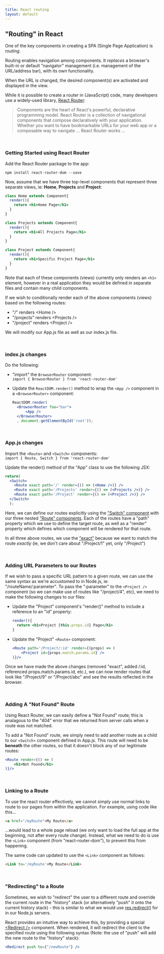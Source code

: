 ```yaml
---
title: React routing
layout: default
---
```


## "Routing" in React

One of the key components in creating a SPA (Single Page Application) is *routing*.

Routing enables navigation among components. It *replaces* a browser's built-in or default "navigator" management (i.e. management of the URL/address bar), with its own functionality.

When the URL is changed, the desired component(s) are activated and displayed in the view. 

While it is possible to create a router in (JavaScript) code, many developers use a widely-used library, [React Router](https://reacttraining.com/react-router/):

> Components are the heart of React's powerful, declarative programming model. React Router is a collection of navigational components that compose declaratively with your application. Whether you want to have bookmarkable URLs for your web app or a composable way to navigate ... React Router works ...

<br>

### Getting Started using React Router

Add the React Router package to the app:

```
npm install react-router-dom --save
```

Now, assume that we have three top-level components that represent three separate views, ie: **Home**, **Projects** and **Project**:

```jsx
class Home extends Component{
  render(){
    return <h1>Home Page</h1>
  }
}

class Projects extends Component{
  render(){
    return <h1>All Projects Page</h1>
  }
}

class Project extends Component{
  render(){
    return <h1>Specific Project Page</h1>
  }
}
```

Note that each of these components (views) currently only renders an `<h1>` element, however in a real application they would be defined in separate files and contain many child components.

If we wish to conditionally render each of the above components (views) based on the following routes:

* "/" renders &lt;Home /&gt;
* "/projects" renders &lt;Projects /&gt;
* "/project" renders &lt;Project /&gt;

We will modify our App.js file as well as our index.js file.

<br>

### index.js changes

Do the following: 

* "import" the `BrowserRouter` component:  
`import { BrowserRouter } from 'react-router-dom'` 

* Update the `ReactDOM.render()` method to wrap the `<App />` component in a `<BrowserRouter>` component:

  ```jsx
  ReactDOM.render(
    <BrowserRouter foo="bar">
        <App />
    </BrowserRouter>
    , document.getElementById('root'));
  ```

<br>

### App.js changes

Import the `<Route>` and `<Switch>` components:  
`import { Route, Switch } from 'react-router-dom'`

Update the render() method of the "App" class to use the following JSX:

```jsx
return(
  <Switch>
    <Route exact path='/' render={() => (<Home />)} />
    <Route exact path='/Projects' render={() => (<Projects />)} />
    <Route exact path='/Project' render={() => (<Project />)} />
  </Switch>
  );
```

Here, we can define our routes explicitly using the ["Switch" component](https://reacttraining.com/react-router/web/api/Switch) with our three nested ["Route" components](https://reacttraining.com/react-router/web/api/Route).  Each of the routes have a "path" property which we use to define the target route, as well as a "render" property which defines which component will be rendered for that route.  

In all three above routes, we use the ["exact"](https://reacttraining.com/react-router/web/api/Route/exact-bool) because we want to match the route *exactly* (ie, we don't care about "/Project/1" yet, only "/Project") 

<br>

### Adding URL Parameters to our Routes

If we wish to pass a specific URL pattern to a given route, we can use the same syntax as we're accustomed to in Node.js, ie: "/routeName/:parameter". To pass the ":parameter" to the `<Project />` component (so we can make use of routes like "/project/4", etc), we need to make the following changes to our files: 

* Update the "Project" component's "render()" method to include a reference to an "id" property:

  ```jsx
  render(){
    return <h1>Project {this.props.id} Page</h1>
  }
  ```

* Update the "Project" `<Route>` component:

  ```jsx
  <Route path='/Project/:id' render={(props) => (
      <Project id={props.match.params.id} />
  )}/>
  ```
  
Once we have made the above changes (removed "exact", added /:id, referenced props.match.params.id, etc.), we can now render routes that look like "/Project/9" or "/Project/abc" and see the results reflected in the browser.

<br>

### Adding A "Not Found" Route

Using React Router, we can easily define a "Not Found" route; this is analagous to the "404" error that we returned from server calls when a route was not matched.

To add a "Not Found" route, we simply need to add another route as a child to our `<Switch>` component defined in App.js.  This route will need to be **beneath** the other routes, so that it doesn't block any of our legitimate routes:

```jsx
<Route render={() => (
    <h1>Not Found</h1>
)}/>
```

<br>

### Linking to a Route

To use the react router effectively, we cannot simply use normal links to route to our pages from within the application. For example, using code like this...

```html
<a href="/myRoute">My Route</a>
```
...would lead to a whole page reload (we only want to load the full app at the beginning, not after every route change).  Instead, what we need to do is use the `<Link>` component (from "react-router-dom"), to prevent this from happening.  

The same code can updated to use the `<Link>` component as follows:

```html
<Link to='/myRoute'>My Route</Link>
```

<br>

### "Redirecting" to a Route

Sometimes, we wish to "redirect" the user to a different route and override the current route in the "history" stack (or alternatively "push" it onto the current history stack) - this is similar to what we would use [res.redirect()](http://expressjs.com/en/4x/api.html#res.redirect) for in our Node.js servers.

React provides an intuitive way to achieve this, by providing a special [&lt;Redirect /&gt;](https://reacttraining.com/react-router/web/api/Redirect) component.  When rendered, it will redirect the client to the specified route using the following syntax (Note: the use of "push" will add the new route to the "history" stack):

```jsx
<Redirect push to={"/newRoute"} />
```

<br>
